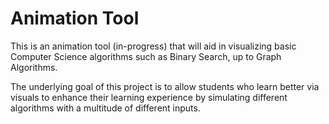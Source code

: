 # Animation Tool
This is an animation tool (in-progress) that will aid in visualizing basic Computer Science algorithms such as Binary Search, up to Graph Algorithms.

The underlying goal of this project is to allow students who learn better via visuals to enhance their learning experience by simulating different algorithms with a multitude of 
different inputs.
